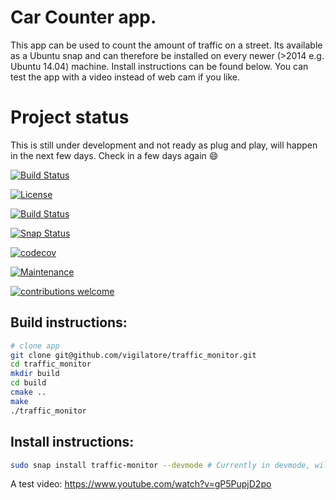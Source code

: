 # Car Counter app.

This app can be used to count the amount of traffic on a street. Its available as a Ubuntu snap and can therefore be installed on every newer (>2014 e.g. Ubuntu 14.04) machine. Install instructions can be found below. You can test the app with a video instead of web cam if you like.

# Project status
This is still under development and not ready as plug and play, will happen in the next few days. Check in a few days again :smile:

[![Build Status](https://travis-ci.org/vigilatore/traffic_monitor.svg?branch=master)](https://travis-ci.org/vigilatore/traffic_monitor)

[![License](https://img.shields.io/badge/License-BSD%203--Clause-blue.svg)](https://opensource.org/licenses/BSD-3-Clause)  

[![Build Status](https://img.shields.io/badge/Code%20Style-Google%20C%2B%2B-green.svg)](https://google.github.io/styleguide/cppguide.html)

[![Snap Status](https://build.snapcraft.io/badge/vigilatore/traffic_monitor.svg)](https://build.snapcraft.io/user/vigilatore/traffic_monitor)

[![codecov](https://codecov.io/gh/vigilatore/traffic_monitor/branch/master/graph/badge.svg)](https://codecov.io/gh/vigilatore/traffic_monitor)

[![Maintenance](https://img.shields.io/maintenance/yes/2017.svg)](http://carlosgomes.ch)

[![contributions welcome](https://img.shields.io/badge/contributions-welcome-brightgreen.svg?style=flat)](https://github.com/gocarlos/python-ubuntu-snap-app-example/issues)


## Build instructions:

```bash
# clone app
git clone git@github.com/vigilatore/traffic_monitor.git
cd traffic_monitor
mkdir build
cd build
cmake ..
make
./traffic_monitor
```

## Install instructions:

```bash
sudo snap install traffic-monitor --devmode # Currently in devmode, will be corrected soon.
```

A test video:
https://www.youtube.com/watch?v=gP5PupjD2po
